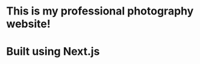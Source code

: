 # This is my professional photography website!

# Built using Next.js


<!-- This is a [Next.js](https://nextjs.org) project bootstrapped with [`create-next-app`](https://nextjs.org/docs/app/api-reference/cli/create-next-app). -->

<!-- Command to run server -->
<!-- npm run dev ==> then open [http://localhost:3000](http://localhost:3000) -->


